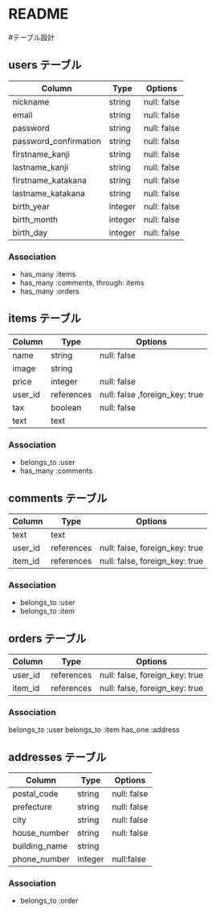 # README

#テーブル設計

## users テーブル

| Column                | Type    | Options     |
| --------------------- | ------- | ----------- |
| nickname              | string  | null: false |
| email                 | string  | null: false |
| password              | string  | null: false |
| password_confirmation | string  | null: false |
| firstname_kanji       | string  | null: false |
| lastname_kanji        | string  | null: false |
| firstname_katakana    | string  | null: false |
| lastname_katakana     | string  | null: false |
| birth_year            | integer | null: false |
| birth_month           | integer | null: false |
| birth_day             | integer | null: false |



### Association

- has_many :items
- has_many :comments, through: items
- has_many :orders


## items テーブル

| Column  | Type       | Options                        |
| ------- | ---------- | ------------------------------ |
| name    | string     | null: false                    |
| image   | string     |                                |
| price   | integer    | null: false                    |
| user_id | references | null: false ,foreign_key: true |
| tax     | boolean    | null: false  |
| text    | text       |                                |

### Association

- belongs_to :user
- has_many :comments

## comments テーブル

| Column  | Type       | Options                        |
| ------- | ---------- | ------------------------------ |
| text    | text       |                                |
| user_id | references | null: false, foreign_key: true |
| item_id | references | null: false, foreign_key: true |

### Association

- belongs_to :user
- belongs_to :item

## orders テーブル

| Column  | Type       | Options                        |
| ------- | ---------- | ------------------------------ |
| user_id | references | null: false, foreign_key: true |
| item_id | references | null: false, foreign_key: true |

### Association

belongs_to :user
belongs_to :item
has_one :address

## addresses テーブル

| Column         | Type    | Options     |
| -------------- | ------- | ----------- |
| postal_code    | string  | null: false |
| prefecture     | string  | null: false |
| city           | string  | null: false |
| house_number   | string  | null: false |
| building_name  | string  |             |
| phone_number   | integer | null:false  |

### Association

- belongs_to :order